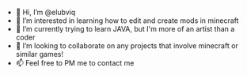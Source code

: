 - 👋 Hi, I’m @elubviq
- 👀 I’m interested in learning how to edit and create mods in minecraft
- 🌱 I’m currently trying to learn JAVA, but I'm more of an artist than a coder
- 💞️ I’m looking to collaborate on any projects that involve minecraft or similar games!
- 📫 Feel free to PM me to contact me

<!---
elubviq/elubviq is a ✨ special ✨ repository because its `README.md` (this file) appears on your GitHub profile.
You can click the Preview link to take a look at your changes.
--->
